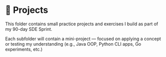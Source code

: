 # 🧪 Projects

This folder contains small practice projects and exercises I build as part of my 90-day SDE Sprint.

Each subfolder will contain a mini-project — focused on applying a concept or testing my understanding (e.g., Java OOP, Python CLI apps, Go experiments, etc.)
